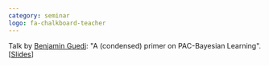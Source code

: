 ```yaml
---
category: seminar
logo: fa-chalkboard-teacher
---
```


Talk by [Benjamin Guedj](https://bguedj.github.io/): "A (condensed) primer on PAC-Bayesian Learning". [[Slides](https://bguedj.github.io/files/bguedj-talk-2020-riken.pdf)]
